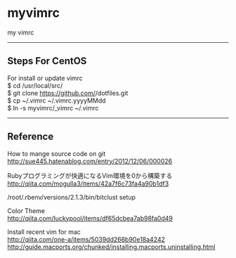 # myvimrc  
my vimrc  
  
------------------------------------------------------------------------  
Steps For CentOS  
------------------------------------------------------------------------  
  
For install or update vimrc  
$ cd /usr/local/src/  
$ git clone https://github.com/<your account>/dotfiles.git   
$ cp ~/.vimrc ~/.vimrc.yyyyMMdd  
$ ln -s myvimrc/_vimrc ~/.vimrc  
  
------------------------------------------------------------------------  
Reference  
------------------------------------------------------------------------  
  
How to mange source code on git  
http://sue445.hatenablog.com/entry/2012/12/06/000026  
  
Rubyプログラミングが快適になるVim環境を0から構築する  
http://qiita.com/mogulla3/items/42a7f6c73fa4a90b1df3  
  
/root/.rbenv/versions/2.1.3/bin/bitclust setup  
  
Color Theme  
http://qiita.com/luckypool/items/df65dcbea7ab98fa0d49  
  
Install recent vim for mac  
http://qiita.com/one-a/items/5039dd266b90e18a4242  
http://guide.macports.org/chunked/installing.macports.uninstalling.html  
